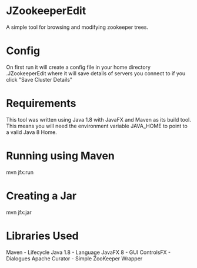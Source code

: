 JZookeeperEdit
==============

A simple tool for browsing and modifying zookeeper trees.


Config
=======
On first run it will create a config file in your home directory .JZookeeperEdit
where it will save details of servers you connect to if you click "Save Cluster Details"


Requirements
==============
This tool was written using Java 1.8 with JavaFX and Maven as its build tool.
This means you will need the environment variable JAVA_HOME to point to a valid Java 8 Home.


Running using Maven
====================
mvn jfx:run


Creating a Jar
===============
mvn jfx:jar


Libraries Used
===============
Maven           - Lifecycle
Java 1.8        - Language
JavaFX 8        - GUI
ControlsFX      - Dialogues
Apache Curator  - Simple ZooKeeper Wrapper
